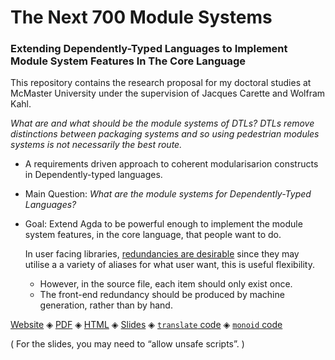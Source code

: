 <h1> The Next 700 Module Systems </h1>

<h3> Extending Dependently-Typed Languages to Implement Module System Features In The Core Language </h3>

This repository contains the research proposal for my doctoral studies at McMaster University
under the supervision of Jacques Carette and Wolfram Kahl.

*What are and what should be the module systems of DTLs?*
*DTLs remove distinctions between packaging systems and so*
*using pedestrian modules systems is not necessarily the best route.*

-   A requirements driven approach to coherent modularisarion constructs in Dependently-typed languages.
-   Main Question: *What are the module systems for Dependently-Typed Languages?*
-   Goal: Extend Agda to be powerful enough to implement the module system features, in the core language, that people want to do.

    In user facing libraries, [redundancies are desirable](https://inf.ug.edu.pl/~schwarzw/papers/mkm2010.pdf)
    since they may utilise a a variety of aliases for what user want, this is useful
    flexibility.

    -   However, in the source file, each item should only exist once.
    -   The front-end redundancy should be produced by machine generation,
	rather than by hand.

[Website](https://alhassy.github.io/next-700-module-systems-proposal/) ◈ [PDF](https://alhassy.github.io/next-700-module-systems-proposal/thesis-proposal.pdf) ◈ [HTML](https://alhassy.github.io/next-700-module-systems-proposal/thesis-proposal.html) ◈ [Slides](https://alhassy.github.io/next-700-module-systems-proposal/defence-slides.html) ◈ [`translate` code](https://alhassy.github.io/next-700-module-systems-proposal/translate_functions.agda) ◈ [`monoid` code](https://alhassy.github.io/next-700-module-systems-proposal/monoid_renditions.agda)

( For the slides, you may need to “allow unsafe scripts”. )
